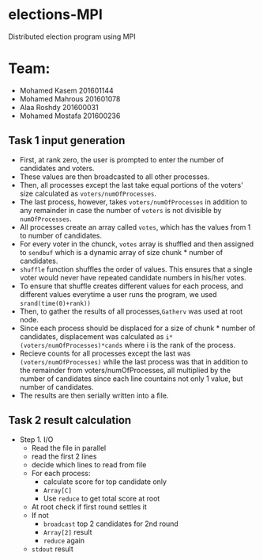# elections-MPI
Distributed election program using MPI

# Team:
* Mohamed Kasem 201601144
* Mohamed Mahrous 201601078
* Alaa Roshdy 201600031
* Mohamed Mostafa 201600236

## Task 1 input generation
* First, at rank zero, the user is prompted to enter the number of candidates and voters.
* These values are then broadcasted to all other processes. 
* Then, all processes except the last take equal portions of the voters' size calculated as `voters/numOfProcesses`.
* The last process, however, takes `voters/numOfProcesses` in addition to any remainder in case the number of `voters` is not divisible by `numOfProcesses`.
* All processes create an array called `votes`, which has the values from 1 to number of candidates.
* For every voter in the chunck, `votes` array is shuffled and then assigned to `sendbuf` which is a dynamic array of size chunk * number of candidates.
* `shuffle` function shuffles the order of values. This ensures that a single voter would never have repeated candidate numbers in his/her votes.
* To ensure that shuffle creates different values for each process, and different values everytime a user runs the program, we used `srand(time(0)+rank))`
* Then, to gather the results of all processes,`Gatherv` was used at root node.
* Since each process should be displaced for a size of chunk * number of candidates, displacement was calculated as `i*(voters/numOfProcesses)*cands` where i is the rank of the process.
* Recieve counts for all processes except the last was `(voters/numOfProcesses)` while the last process was that in addition to the remainder from voters/numOfProcesses, all multiplied by the number of candidates since each line countains not only 1 value, but number of candidates.
* The results are then serially written into a file.
## Task 2 result calculation
<!-- * Vote weight score = `C - i` -->
* Step 1. I/O
    * Read the file in parallel
    * read the first 2 lines
    * decide which lines to read from file
    * For each process:
        * calculate score for top candidate only
        * `Array[C]` 
        * Use `reduce` to get total score at root
    * At root check if first round settles it
    * If not
        * `broadcast` top 2 candidates for 2nd round
        * `Array[2]` result
        * `reduce` again
    * `stdout` result
